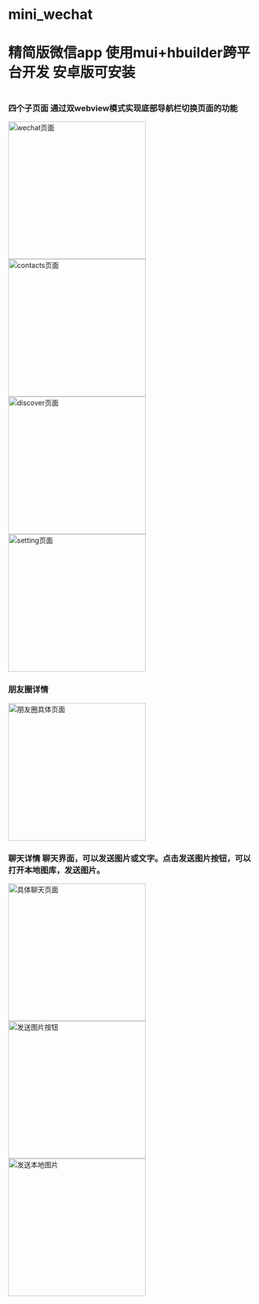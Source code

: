 # mini_wechat
<h1>精简版微信app 使用mui+hbuilder跨平台开发 安卓版可安装</h1>

<div style="float:left">
  <h3>四个子页面 通过双webview模式实现底部导航栏切换页面的功能</h3>
<img alt="wechat页面" src="https://github.com/guoxiaoxuan500/mini_wechat/blob/master/mini_wechat/view/Screenshot_20200123_232739_io.dcloud.HBuilder.jpg" width="280">
<img alt="contacts页面" src="https://github.com/guoxiaoxuan500/mini_wechat/blob/master/mini_wechat/view/Screenshot_20200123_232747_io.dcloud.HBuilder.jpg" width="280" >
<img alt="discover页面" src="https://github.com/guoxiaoxuan500/mini_wechat/blob/master/mini_wechat/view/Screenshot_20200123_232753_io.dcloud.HBuilder.jpg" width="280">
 <img alt="setting页面" src="https://github.com/guoxiaoxuan500/mini_wechat/blob/master/mini_wechat/view/Screenshot_20200123_232757_io.dcloud.HBuilder.jpg" width="280">
  <h3>朋友圈详情 </h3>
   <img alt="朋友圈具体页面" src="https://github.com/guoxiaoxuan500/mini_wechat/blob/master/mini_wechat/view/Screenshot_20200123_232807_io.dcloud.HBuilder.jpg" width="280">
  
  <h3>聊天详情 聊天界面，可以发送图片或文字。点击发送图片按钮，可以打开本地图库，发送图片。</h3>
 <img alt="具体聊天页面" src="https://github.com/guoxiaoxuan500/mini_wechat/blob/master/mini_wechat/view/Screenshot_20200123_232820_io.dcloud.HBuilder.jpg" width="280" >
   <img alt="发送图片按钮" src="https://github.com/guoxiaoxuan500/mini_wechat/blob/master/mini_wechat/view/Screenshot_20200123_232837_io.dcloud.HBuilder.jpg" width="280" >
   <img alt="发送本地图片" src="https://github.com/guoxiaoxuan500/mini_wechat/blob/master/mini_wechat/view/Screenshot_20200123_232857_com.android.documentsu.jpg" width="280" > 
</div>
